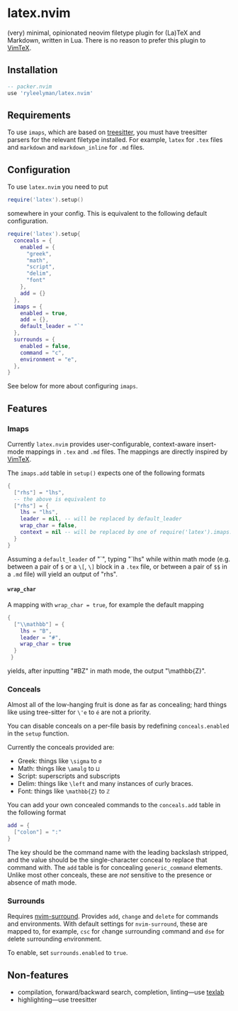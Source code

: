 # latex.nvim

(very) minimal, opinionated neovim filetype plugin for (La)TeX and Markdown, written in Lua.
There is no reason to prefer this plugin to [VimTeX](https://github.com/lervag/vimtex).

## Installation

```lua
-- packer.nvim
use 'ryleelyman/latex.nvim'
```

## Requirements

To use `imaps`, which are based on [treesitter](https://github.com/nvim-treesitter/nvim-treesitter),
you must have treesitter parsers for the relevant filetype installed.
For example, `latex` for `.tex` files
and `markdown` and `markdown_inline` for `.md` files.

## Configuration

To use `latex.nvim` you need to put

```lua
require('latex').setup()
```

somewhere in your config.
This is equivalent to the following default configuration.

```lua
require('latex').setup{
  conceals = {
    enabled = {
      "greek",
      "math",
      "script",
      "delim",
      "font"
    },
    add = {}
  },
  imaps = {
    enabled = true,
    add = {},
    default_leader = "`"
  },
  surrounds = {
    enabled = false,
    command = "c",
    environment = "e",
  },
}
```

See below for more about configuring `imaps`.

## Features

### Imaps

Currently `latex.nvim` provides user-configurable, context-aware insert-mode mappings
in `.tex` and `.md` files.
The mappings are directly inspired by [VimTeX](https://github.com/lervag/vimtex).

The `imaps.add` table in `setup()` expects one of the following formats

```lua
{
  ["rhs"] = "lhs",
  -- the above is equivalent to
  ["rhs"] = {
    lhs = "lhs",
    leader = nil, -- will be replaced by default_leader
    wrap_char = false,
    context = nil -- will be replaced by one of require('latex').imaps.tex_math_mode or require('latex').imaps.markdown_math_mode
  }
}
```

Assuming a `default_leader` of "\`", typing "\`lhs" while within math mode
(e.g. between a pair of `$` or a `\[`, `\]` block in a `.tex` file,
or between a pair of `$$` in a `.md` file)
will yield an output of "rhs".

#### `wrap_char`

A mapping with `wrap_char = true`,
for example the default mapping

```lua
{
  ["\\mathbb"] = {
    lhs = "B",
    leader = "#",
    wrap_char = true
  }
 }
 ```
 yields, after inputting "#BZ" in math mode, the output "\mathbb{Z}".
 
 ### Conceals
 
 Almost all of the low-hanging fruit is done as far as concealing;
 hard things like using tree-sitter for `\'e` to `é` are not a priority.
 
 You can disable conceals on a per-file basis by redefining `conceals.enabled` in the `setup` function.
 
 Currently the conceals provided are:
 - Greek: things like `\sigma` to `σ`
 - Math: things like `\amalg` to `⨿`
 - Script: superscripts and subscripts
 - Delim: things like `\left` and many instances of curly braces.
 - Font: things like `\mathbb{Z}` to `ℤ`

You can add your own concealed commands to the `conceals.add` table in the following format

```lua
add = {
  ["colon"] = ":"
}
```

The key should be the command name with the leading backslash stripped,
and the value should be the single-character conceal to replace that command with.
The `add` table is for concealing `generic_command` elements.
Unlike most other conceals, these are *not* sensitive to the presence or absence of math mode.
 
 ### Surrounds

 Requires [nvim-surround](https://github.com/kylechui/nvim-surround).
 Provides `add`, `change` and `delete` for commands and environments.
 With default settings for `nvim-surround`, these are mapped to,
 for example, `csc` for `c`hange `s`urrounding `c`ommand and
 `dse` for `d`elete `s`urrounding `e`nvironment.

 To enable, set `surrounds.enabled` to `true`.

 ## Non-features
 
 - compilation, forward/backward search, completion, linting—use [texlab](https://github.com/latex-lsp/texlab)
 - highlighting—use treesitter
